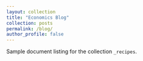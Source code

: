 ```yaml
---
layout: collection
title: "Economics Blog"
collection: posts
permalink: /blog/
author_profile: false
---
```


Sample document listing for the collection `_recipes`.